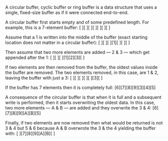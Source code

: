 A circular buffer, cyclic buffer or ring buffer is a data structure that uses a single, fixed-size buffer as if it were connected end-to-end. 

A circular buffer first starts empty and of some predefined length. For example, this is a 7-element buffer:
[ ][ ][ ][ ][ ][ ][ ]

Assume that a 1 is written into the middle of the buffer (exact starting location does not matter in a circular buffer):
[ ][ ][ ][1][ ][ ][ ]

Then assume that two more elements are added — 2 & 3 — which get appended after the 1:
[ ][ ][ ][1][2][3][ ]

If two elements are then removed from the buffer, the oldest values inside the buffer are removed. The two elements removed, in this case, are 1 & 2, leaving the buffer with just a 3:
[ ][ ][ ][ ][ ][3][ ]

If the buffer has 7 elements then it is completely full:
[6][7][8][9][3][4][5]

A consequence of the circular buffer is that when it is full and a subsequent write is performed, then it starts overwriting the oldest data. In this case, two more elements — A & B — are added and they overwrite the 3 & 4:
[6][7][8][9][A][B][5]

Finally, if two elements are now removed then what would be returned is not 3 & 4 but 5 & 6 because A & B overwrote the 3 & the 4 yielding the buffer with:
[ ][7][8][9][A][B][ ]